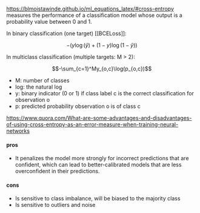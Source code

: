 https://blmoistawinde.github.io/ml_equations_latex/#cross-entropy
measures the performance of a classification model whose output is a probability value between 0 and 1.

In binary classification (one target) [[BCELoss]]:

$$-{(y\log(\hat{y}) + (1 - y)\log(1 - \hat{y}))}$$


In multiclass classification (multiple targets: M > 2):

$$-\sum_{c=1}^My_{o,c}\log(p_{o,c})$$

- M: number of classes
- log: the natural log
- y: binary indicator (0 or 1) if class label c is the correct classification for observation o
- p: predicted probability observation o is of class c


https://www.quora.com/What-are-some-advantages-and-disadvantages-of-using-cross-entropy-as-an-error-measure-when-training-neural-networks
#### pros
- It penalizes the model more strongly for incorrect predictions that are confident, which can lead to better-calibrated models that are less overconfident in their predictions.
#### cons
- Is sensitive to class imbalance, will be biased to the majority class
- Is sensitive to outliers and noise